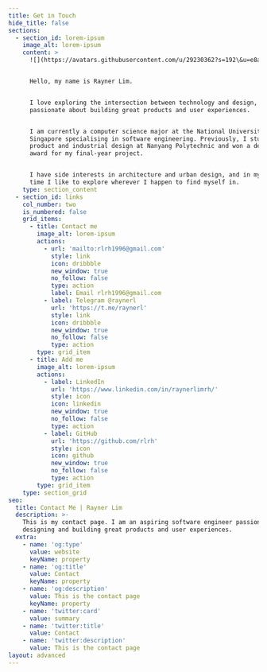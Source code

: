 ```yaml
---
title: Get in Touch
hide_title: false
sections:
  - section_id: lorem-ipsum
    image_alt: lorem-ipsum
    content: >
      ![](https://avatars.githubusercontent.com/u/29230362?s=192\&u=e8af1f23d59a4ac83c69c8e372877fc75e8d5139\&v=4)


      Hello, my name is Rayner Lim.


      I love exploring the intersection between technology and design, and am
      passionate about building great products and user experiences.


      I am currently a computer science major at the National University of
      Singapore specialising in software engineering. Previously, I studied
      product and industrial design at Nanyang Polytechnic and won a design
      award for my final-year project.


      I have side interests in architecture and urban design, and in my free
      time I like to explore wherever I happen to find myself in.
    type: section_content
  - section_id: links
    col_number: two
    is_numbered: false
    grid_items:
      - title: Contact me
        image_alt: lorem-ipsum
        actions:
          - url: 'mailto:rlrh1996@gmail.com'
            style: link
            icon: dribbble
            new_window: true
            no_follow: false
            type: action
            label: Email rlrh1996@gmail.com
          - label: Telegram @raynerl
            url: 'https://t.me/raynerl'
            style: link
            icon: dribbble
            new_window: true
            no_follow: false
            type: action
        type: grid_item
      - title: Add me
        image_alt: lorem-ipsum
        actions:
          - label: LinkedIn
            url: 'https://www.linkedin.com/in/raynerlimrh/'
            style: icon
            icon: linkedin
            new_window: true
            no_follow: false
            type: action
          - label: GitHub
            url: 'https://github.com/rlrh'
            style: icon
            icon: github
            new_window: true
            no_follow: false
            type: action
        type: grid_item
    type: section_grid
seo:
  title: Contact Me | Rayner Lim
  description: >-
    This is my contact page. I am an aspiring software engineer passionate about
    designing and building great products and user experiences.
  extra:
    - name: 'og:type'
      value: website
      keyName: property
    - name: 'og:title'
      value: Contact
      keyName: property
    - name: 'og:description'
      value: This is the contact page
      keyName: property
    - name: 'twitter:card'
      value: summary
    - name: 'twitter:title'
      value: Contact
    - name: 'twitter:description'
      value: This is the contact page
layout: advanced
---
```

